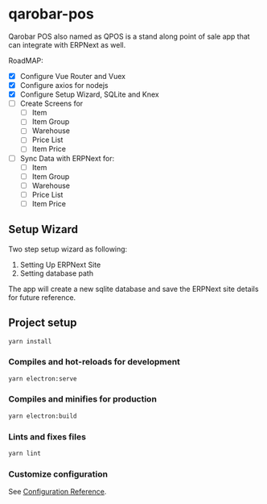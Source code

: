 # qarobar-pos

Qarobar POS also named as QPOS is a stand along point of sale app that can integrate with ERPNext as well.

RoadMAP:

- [x] Configure Vue Router and Vuex
- [x] Configure axios for nodejs
- [x] Configure Setup Wizard, SQLite and Knex
- [ ] Create Screens for
  - [ ] Item
  - [ ] Item Group
  - [ ] Warehouse
  - [ ] Price List
  - [ ] Item Price
- [ ] Sync Data with ERPNext for:
  - [ ] Item
  - [ ] Item Group
  - [ ] Warehouse
  - [ ] Price List
  - [ ] Item Price

## Setup Wizard

Two step setup wizard as following:

1. Setting Up ERPNext Site
2. Setting database path

The app will create a new sqlite database and save the ERPNext site details for future reference.

## Project setup

```bash
yarn install
```

### Compiles and hot-reloads for development

```bash
yarn electron:serve
```

### Compiles and minifies for production

```bash
yarn electron:build
```

### Lints and fixes files

```bash
yarn lint
```

### Customize configuration
See [Configuration Reference](https://cli.vuejs.org/config/).
